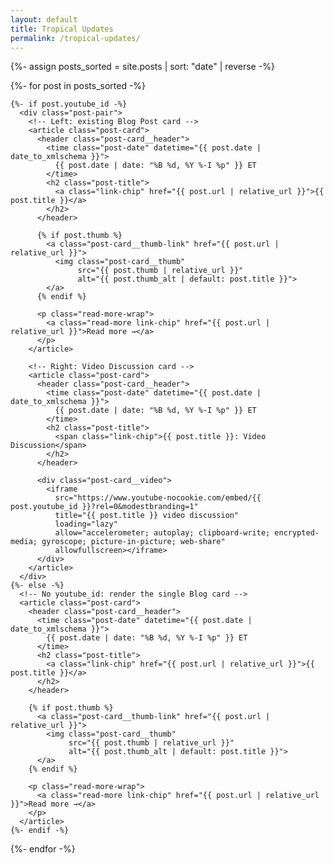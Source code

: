 ```yaml
---
layout: default
title: Tropical Updates
permalink: /tropical-updates/
---
```


{%- assign posts_sorted = site.posts | sort: "date" | reverse -%}

<div class="posts-grid posts-grid--fit">
  {%- for post in posts_sorted -%}

    {%- if post.youtube_id -%}
      <div class="post-pair">
        <!-- Left: existing Blog Post card -->
        <article class="post-card">
          <header class="post-card__header">
            <time class="post-date" datetime="{{ post.date | date_to_xmlschema }}">
              {{ post.date | date: "%B %d, %Y %-I %p" }} ET
            </time>
            <h2 class="post-title">
              <a class="link-chip" href="{{ post.url | relative_url }}">{{ post.title }}</a>
            </h2>
          </header>

          {% if post.thumb %}
            <a class="post-card__thumb-link" href="{{ post.url | relative_url }}">
              <img class="post-card__thumb"
                   src="{{ post.thumb | relative_url }}"
                   alt="{{ post.thumb_alt | default: post.title }}">
            </a>
          {% endif %}

          <p class="read-more-wrap">
            <a class="read-more link-chip" href="{{ post.url | relative_url }}">Read more →</a>
          </p>
        </article>

        <!-- Right: Video Discussion card -->
        <article class="post-card">
          <header class="post-card__header">
            <time class="post-date" datetime="{{ post.date | date_to_xmlschema }}">
              {{ post.date | date: "%B %d, %Y %-I %p" }} ET
            </time>
            <h2 class="post-title">
              <span class="link-chip">{{ post.title }}: Video Discussion</span>
            </h2>
          </header>

          <div class="post-card__video">
            <iframe
              src="https://www.youtube-nocookie.com/embed/{{ post.youtube_id }}?rel=0&modestbranding=1"
              title="{{ post.title }} video discussion"
              loading="lazy"
              allow="accelerometer; autoplay; clipboard-write; encrypted-media; gyroscope; picture-in-picture; web-share"
              allowfullscreen></iframe>
          </div>
        </article>
      </div>
    {%- else -%}
      <!-- No youtube_id: render the single Blog card -->
      <article class="post-card">
        <header class="post-card__header">
          <time class="post-date" datetime="{{ post.date | date_to_xmlschema }}">
            {{ post.date | date: "%B %d, %Y %-I %p" }} ET
          </time>
          <h2 class="post-title">
            <a class="link-chip" href="{{ post.url | relative_url }}">{{ post.title }}</a>
          </h2>
        </header>

        {% if post.thumb %}
          <a class="post-card__thumb-link" href="{{ post.url | relative_url }}">
            <img class="post-card__thumb"
                 src="{{ post.thumb | relative_url }}"
                 alt="{{ post.thumb_alt | default: post.title }}">
          </a>
        {% endif %}

        <p class="read-more-wrap">
          <a class="read-more link-chip" href="{{ post.url | relative_url }}">Read more →</a>
        </p>
      </article>
    {%- endif -%}

  {%- endfor -%}
</div>
